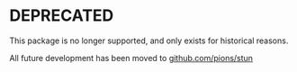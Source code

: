 # DEPRECATED
This package is no longer supported, and only exists for historical reasons.

All future development has been moved to [github.com/pions/stun](https://github.com/pions/stun)
